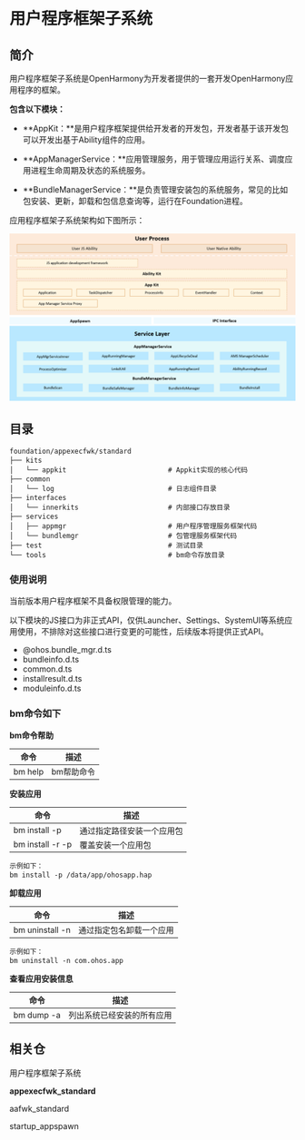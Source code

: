 # **用户程序框架子系统**

## 简介

用户程序框架子系统是OpenHarmony为开发者提供的一套开发OpenHarmony应用程序的框架。

**包含以下模块：**

- **AppKit：**是用户程序框架提供给开发者的开发包，开发者基于该开发包可以开发出基于Ability组件的应用。

- **AppManagerService：**应用管理服务，用于管理应用运行关系、调度应用进程生命周期及状态的系统服务。

- **BundleManagerService：**是负责管理安装包的系统服务，常见的比如包安装、更新，卸载和包信息查询等，运行在Foundation进程。

应用程序框架子系统架构如下图所示：

![](figures/appexecfwk.png)



## 目录

```
foundation/appexecfwk/standard
├── kits
│   └── appkit						   # Appkit实现的核心代码
├── common
│   └── log							   # 日志组件目录
├── interfaces
│   └── innerkits					   # 内部接口存放目录
├── services
│   ├── appmgr						   # 用户程序管理服务框架代码
│   └── bundlemgr	                   # 包管理服务框架代码
├── test						       # 测试目录
└── tools                              # bm命令存放目录
```

### 使用说明

当前版本用户程序框架不具备权限管理的能力。

以下模块的JS接口为非正式API，仅供Launcher、Settings、SystemUI等系统应用使用，不排除对这些接口进行变更的可能性，后续版本将提供正式API。

- @ohos.bundle_mgr.d.ts
- bundleinfo.d.ts
- common.d.ts
- installresult.d.ts
- moduleinfo.d.ts


### bm命令如下

**bm命令帮助**

| 命令    | 描述       |
| ------- | ---------- |
| bm help | bm帮助命令 |

**安装应用**

| 命令                                | 描述                       |
| ----------------------------------- | -------------------------- |
| bm install -p <bundle-file-path>    | 通过指定路径安装一个应用包 |
| bm install -r -p <bundle-file-path> | 覆盖安装一个应用包         |

```
示例如下：
bm install -p /data/app/ohosapp.hap
```

**卸载应用**

| 命令                          | 描述                     |
| ----------------------------- | ------------------------ |
| bm uninstall -n <bundle-name> | 通过指定包名卸载一个应用 |

```
示例如下：
bm uninstall -n com.ohos.app
```

**查看应用安装信息**

| 命令       | 描述                       |
| ---------- | -------------------------- |
| bm dump -a | 列出系统已经安装的所有应用 |

## 相关仓

用户程序框架子系统

**appexecfwk_standard**

aafwk_standard

startup_appspawn
